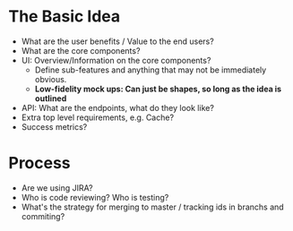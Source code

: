 # The Basic Idea
- What are the user benefits /  Value to the end users?
- What are the core components?
- UI: Overview/Information on the core components?
    - Define sub-features and anything that may not be immediately obvious.
    - **Low-fidelity mock ups: Can just be shapes, so long as the idea is outlined**
- API: What are the endpoints, what do they look like?
- Extra top level requirements, e.g. Cache?
- Success metrics?
# Process
- Are we using JIRA?
- Who is code reviewing? Who is testing?
- What's the strategy for merging to master / tracking ids in branchs and commiting? 
